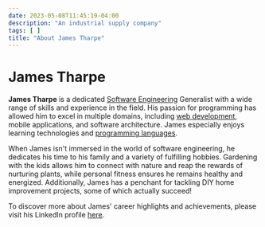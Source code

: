 ```yaml
---
date: 2023-05-08T11:45:19-04:00
description: "An industrial supply company"
tags: [ ]
title: "About James Tharpe"
---
```


# James Tharpe

**James Tharpe** is a dedicated [Software Engineering](software-engineering.md) Generalist with a wide range of skills and experience in the field. His passion for programming has allowed him to excel in multiple domains, including [web development](web-dev.md), mobile applications, and software architecture. James especially enjoys learning technologies and [programming languages](computer-languages.md).

When James isn't immersed in the world of software engineering, he dedicates his time to his family and a variety of fulfilling hobbies. Gardening with the kids allows him to connect with nature and reap the rewards of nurturing plants, while personal fitness ensures he remains healthy and energized. Additionally, James has a penchant for tackling DIY home improvement projects, some of which actually succeed!

To discover more about James' career highlights and achievements, please visit his LinkedIn profile [here](https://www.linkedin.com/in/jamestharpe/).
